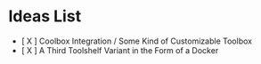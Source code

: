 # Ideas List
- [ X ] Coolbox Integration / Some Kind of Customizable Toolbox
- [ X ] A Third Toolshelf Variant in the Form of a Docker
